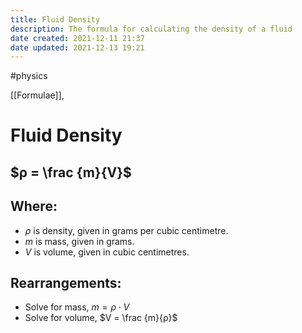 ```yaml
---
title: Fluid Density
description: The formula for calculating the density of a fluid
date created: 2021-12-11 21:37
date updated: 2021-12-13 19:21
---
```

#physics

[[Formulae]],

# Fluid Density

## $ρ = \frac {m}{V}$

## Where:

- $ρ$ is density, given in grams per cubic centimetre.
- $m$ is mass, given in grams.
- $V$ is volume, given in cubic centimetres.

## Rearrangements:

- Solve for mass, $m = ρ⋅V$
- Solve for volume, $V = \frac {m}{ρ}$
